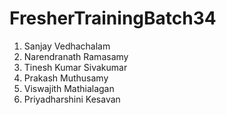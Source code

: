 # FresherTrainingBatch34
1. Sanjay Vedhachalam
2. Narendranath Ramasamy
3. Tinesh Kumar Sivakumar
4. Prakash Muthusamy
5. Viswajith Mathialagan
6. Priyadharshini Kesavan

